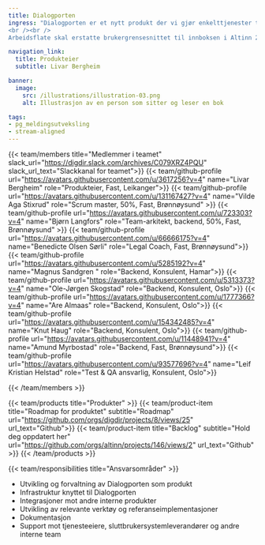 ```yaml
---
title: Dialogporten
ingress: "Dialogporten er et nytt produkt der vi gjør enkelttjenester tilgjengelig via API-er, uten at du må bruke Altinn Studio når du utvikler tjenesten. Dette kan være tjenester som meldinger, dialoger, historisk arkiv, autorisasjon, varsling og hendelser. I Altinn 3 vil Dialogporten fungere som et API mellom sluttbrukersystemer og tjenesteproduktene i Altinn 3.
<br /><br />
Arbeidsflate skal erstatte brukergrensesnittet til innboksen i Altinn 2. Dette produktet bruker Digdirs felles designsystem som grunnlag og blir bygget slik at det blir lett å integrere direkte i andre portaler, for eksempel tjenesteeiernes egne portaler. Arbeidsflate henter data fra de tekniske grensesnittene via API-er til Dialogporten."

navigation_link:
  title: Produkteier
  subtitle: Livar Bergheim

banner:
  image:
    src: /illustrations/illustration-03.png
    alt: Illustrasjon av en person som sitter og leser en bok

tags:
- pg_meldingsutveksling
- stream-aligned
---
```


{{< team/members title="Medlemmer i teamet" slack_url="https://digdir.slack.com/archives/C079XRZ4PQU" slack_url_text="Slackkanal for teamet">}}
{{< team/github-profile url="https://avatars.githubusercontent.com/u/3617256?v=4" name="Livar Bergheim" role="Produkteier, Fast, Leikanger">}}
{{< team/github-profile url="https://avatars.githubusercontent.com/u/131167427?v=4" name="Vilde Aga Stixrud" role="Scrum master, 50%, Fast, Brønnøysund" >}}
{{< team/github-profile url="https://avatars.githubusercontent.com/u/723303?v=4" name="Bjørn Langfors" role="Team-arkitekt, backend, 50%, Fast, Brønnøysund" >}}
{{< team/github-profile url="https://avatars.githubusercontent.com/u/66666175?v=4" name="Benedicte Olsen Sørli" role="Legal Coach, Fast, Brønnøysund">}}
{{< team/github-profile url="https://avatars.githubusercontent.com/u/5285192?v=4" name="Magnus Sandgren " role="Backend, Konsulent, Hamar">}}
{{< team/github-profile url="https://avatars.githubusercontent.com/u/5313373?v=4" name="Ole-Jørgen Skogstad" role="Backend, Konsulent, Oslo">}}
{{< team/github-profile url="https://avatars.githubusercontent.com/u/1777366?v=4" name="Are Almaas" role="Backend, Konsulent, Oslo">}}
{{< team/github-profile url="https://avatars.githubusercontent.com/u/154342485?v=4" name="Knut Haug" role="Backend, Konsulent, Oslo">}}
{{< team/github-profile url="https://avatars.githubusercontent.com/u/11448941?v=4" name="Amund Myrbostad" role="Backend, Fast, Brønnøysund">}}
{{< team/github-profile url="https://avatars.githubusercontent.com/u/93577696?v=4" name="Leif Kristian Helstad" role="Test & QA ansvarlig, Konsulent, Oslo">}}

{{< /team/members >}}

{{< team/products title="Produkter" >}}
{{< team/product-item title="Roadmap for produktet" subtitle="Roadmap" url="https://github.com/orgs/digdir/projects/8/views/25" url_text="Github">}}
{{< team/product-item title="Backlog" subtitle="Hold deg oppdatert her" url="https://github.com/orgs/altinn/projects/146/views/2" url_text="Github" >}}
{{< /team/products >}}

{{< team/responsibilities title="Ansvarsområder" >}}

- Utvikling og forvaltning av Dialogporten som produkt
- Infrastruktur knyttet til Dialogporten
- Integrasjoner mot andre interne produkter
- Utvikling av relevante verktøy og referanseimplementasjoner
- Dokumentasjon
- Support mot tjenesteeiere, sluttbrukersystemleverandører og andre interne team

